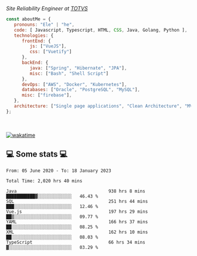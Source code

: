 <p><em>Site Reliability Engineer at <a href="https://www.totvs.com/">TOTVS</a></br>
</em></p>


```javascript
const aboutMe = {
   pronouns: "Ele" | "he",
   code: [ Javascript, Typescript, HTML, CSS, Java, Golang, Python ],
   technologies: {
      frontEnd: {
         js: ["VueJS"],
         css: ["Vuetify"]
      },
      backEnd: {
         java: ["Spring", "Hibernate", "JPA"],
         misc: ["Bash", "Shell Script"]
      },
      devOps: ["AWS", "Docker", "Kubernetes"],
      databases: ["Oracle", "PostgreSQL", "MySQL"],
      misc: ["firebase"],
   },
   architecture: ["Single page applications", "Clean Architecture", "MVC", "Microservices"],
};
```
</br></br>
[![wakatime](https://wakatime.com/badge/user/a3a8ed06-d304-4d6b-bc86-4adc418cdea7.svg)](https://wakatime.com/@a3a8ed06-d304-4d6b-bc86-4adc418cdea7)
<h2>💻 Some stats 💻</h2>

<!--START_SECTION:waka-->

```text
From: 05 June 2020 - To: 18 January 2023

Total Time: 2,020 hrs 40 mins

Java                                   938 hrs 8 mins  ███████████▓░░░░░░░░░░░░░   46.43 %
SQL                                    251 hrs 44 mins ███░░░░░░░░░░░░░░░░░░░░░░   12.46 %
Vue.js                                 197 hrs 29 mins ██▒░░░░░░░░░░░░░░░░░░░░░░   09.77 %
YAML                                   166 hrs 37 mins ██░░░░░░░░░░░░░░░░░░░░░░░   08.25 %
XML                                    162 hrs 10 mins ██░░░░░░░░░░░░░░░░░░░░░░░   08.03 %
TypeScript                             66 hrs 34 mins  ▓░░░░░░░░░░░░░░░░░░░░░░░░   03.29 %
```

<!--END_SECTION:waka-->
